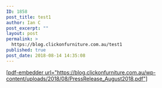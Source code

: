 ```yaml
---
ID: 1858
post_title: test1
author: Ian C
post_excerpt: ""
layout: post
permalink: >
  https://blog.clickonfurniture.com.au/test1
published: true
post_date: 2018-08-14 14:35:08
---
```

<a href="https://blog.clickonfurniture.com.au/wp-content/uploads/2018/08/PressRelease_August2018.pdf">[pdf-embedder url="https://blog.clickonfurniture.com.au/wp-content/uploads/2018/08/PressRelease_August2018.pdf"]</a>